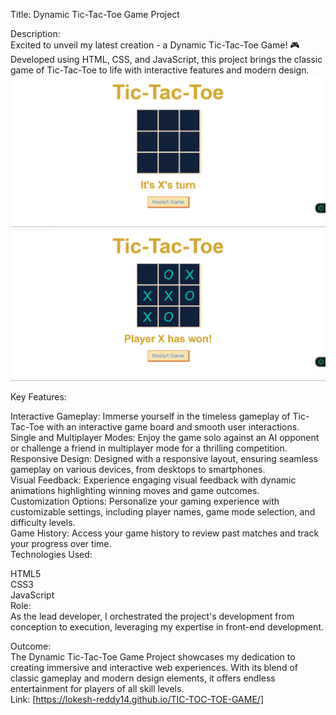 Title: Dynamic Tic-Tac-Toe Game Project<br/>

Description:<br/>
Excited to unveil my latest creation - a Dynamic Tic-Tac-Toe Game! 🎮 Developed using HTML, CSS, and JavaScript, this project brings the classic game of Tic-Tac-Toe to life with interactive features and modern design.<br/>
<img src="https://raw.githubusercontent.com/lokesh-reddy14/TIC-TOC-TOE-GAME/main/Screenshot%202024-04-25%20201651.png" alt="lokesh-reddy14" />
<img src="https://raw.githubusercontent.com/lokesh-reddy14/TIC-TOC-TOE-GAME/main/Screenshot%202024-04-25%20201709.png" alt="lokesh-reddy14" />


Key Features:<br/>

Interactive Gameplay: Immerse yourself in the timeless gameplay of Tic-Tac-Toe with an interactive game board and smooth user interactions.<br/>
Single and Multiplayer Modes: Enjoy the game solo against an AI opponent or challenge a friend in multiplayer mode for a thrilling competition.<br/>
Responsive Design: Designed with a responsive layout, ensuring seamless gameplay on various devices, from desktops to smartphones.<br/>
Visual Feedback: Experience engaging visual feedback with dynamic animations highlighting winning moves and game outcomes.<br/>
Customization Options: Personalize your gaming experience with customizable settings, including player names, game mode selection, and difficulty levels.<br/>
Game History: Access your game history to review past matches and track your progress over time.<br/>
Technologies Used:<br/>

HTML5<br/>
CSS3<br/>
JavaScript<br/>
Role:<br/>
As the lead developer, I orchestrated the project's development from conception to execution, leveraging my expertise in front-end development.<br/>

Outcome:<br/>
The Dynamic Tic-Tac-Toe Game Project showcases my dedication to creating immersive and interactive web experiences. With its blend of classic gameplay and modern design elements, it offers endless entertainment for players of all skill levels.<br/>
Link: [https://lokesh-reddy14.github.io/TIC-TOC-TOE-GAME/]<br/>
